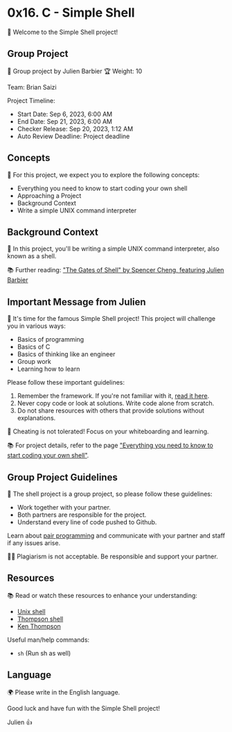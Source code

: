 # 0x16. C - Simple Shell

🚀 Welcome to the Simple Shell project!

## Group Project
👥 Group project by Julien Barbier
🏆 Weight: 10

Team: Brian Saizi

Project Timeline:
- Start Date: Sep 6, 2023, 6:00 AM
- End Date: Sep 21, 2023, 6:00 AM
- Checker Release: Sep 20, 2023, 1:12 AM
- Auto Review Deadline: Project deadline

## Concepts
🧠 For this project, we expect you to explore the following concepts:

- Everything you need to know to start coding your own shell
- Approaching a Project
- Background Context
- Write a simple UNIX command interpreter

## Background Context
📖 In this project, you'll be writing a simple UNIX command interpreter, also known as a shell.

📚 Further reading: ["The Gates of Shell" by Spencer Cheng, featuring Julien Barbier](https://example.com/gates-of-shell)

## Important Message from Julien
📢 It's time for the famous Simple Shell project! This project will challenge you in various ways:

- Basics of programming
- Basics of C
- Basics of thinking like an engineer
- Group work
- Learning how to learn

Please follow these important guidelines:
1. Remember the framework. If you're not familiar with it, [read it here](https://intranet.alxswe.com/concepts/559).
2. Never copy code or look at solutions. Write code alone from scratch.
3. Do not share resources with others that provide solutions without explanations.

🚫 Cheating is not tolerated! Focus on your whiteboarding and learning.

📚 For project details, refer to the page ["Everything you need to know to start coding your own shell"](https://intranet.alxswe.com/concepts/64).

## Group Project Guidelines
👫 The shell project is a group project, so please follow these guidelines:

- Work together with your partner.
- Both partners are responsible for the project.
- Understand every line of code pushed to Github.

Learn about [pair programming](https://intranet.alxswe.com/concepts/121) and communicate with your partner and staff if any issues arise.

🙅‍♂️ Plagiarism is not acceptable. Be responsible and support your partner.

## Resources
📚 Read or watch these resources to enhance your understanding:

- [Unix shell](https://en.wikipedia.org/wiki/Unix_shell)
- [Thompson shell](https://en.wikipedia.org/wiki/Thompson_shell)
- [Ken Thompson](https://en.wikipedia.org/wiki/Ken_Thompson)

Useful man/help commands:
- `sh` (Run sh as well)

## Language
🌍 Please write in the English language.

Good luck and have fun with the Simple Shell project!

Julien 👍


